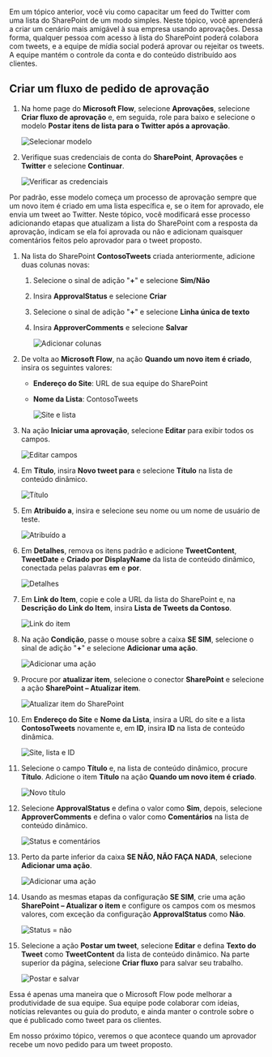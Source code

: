 Em um tópico anterior, você viu como capacitar um feed do Twitter com uma lista do SharePoint de um modo simples. Neste tópico, você aprenderá a criar um cenário mais amigável à sua empresa usando aprovações. Dessa forma, qualquer pessoa com acesso à lista do SharePoint poderá colabora com tweets, e a equipe de mídia social poderá aprovar ou rejeitar os tweets. A equipe mantém o controle da conta e do conteúdo distribuído aos clientes. 

## <a name="create-an-approval-request-flow"></a>Criar um fluxo de pedido de aprovação
1. Na home page do **Microsoft Flow**, selecione **Aprovações**, selecione **Criar fluxo de aprovação** e, em seguida, role para baixo e selecione o modelo **Postar itens de lista para o Twitter após a aprovação**. 
   
    ![Selecionar modelo](./media/learning-approval-center/create-approval.png)
2. Verifique suas credenciais de conta do **SharePoint**, **Aprovações** e **Twitter** e selecione **Continuar**. 
   
    ![Verificar as credenciais](./media/learning-approval-center/verify-credentials.png)

Por padrão, esse modelo começa um processo de aprovação sempre que um novo item é criado em uma lista específica e, se o item for aprovado, ele envia um tweet ao Twitter. Neste tópico, você modificará esse processo adicionando etapas que atualizam a lista do SharePoint com a resposta da aprovação, indicam se ela foi aprovada ou não e adicionam quaisquer comentários feitos pelo aprovador para o tweet proposto. 

1. Na lista do SharePoint **ContosoTweets** criada anteriormente, adicione duas colunas novas:
   
   1. Selecione o sinal de adição "**+**" e selecione **Sim/Não**
   2. Insira **ApprovalStatus** e selecione **Criar**
   3. Selecione o sinal de adição "**+**" e selecione **Linha única de texto**
   4. Insira **ApproverComments** e selecione **Salvar**
      
      ![Adicionar colunas](./media/learning-approval-center/new-columns.png)
2. De volta ao **Microsoft Flow**, na ação **Quando um novo item é criado**, insira os seguintes valores:
   
   * **Endereço do Site**: URL de sua equipe do SharePoint
   * **Nome da Lista**: ContosoTweets
     
     ![Site e lista](./media/learning-approval-center/site-address.png)
3. Na ação **Iniciar uma aprovação**, selecione **Editar** para exibir todos os campos. 
   
    ![Editar campos](./media/learning-approval-center/edit-all-fields.png)
4. Em **Título**, insira **Novo tweet para** e selecione **Título** na lista de conteúdo dinâmico. 
   
    ![Título](./media/learning-approval-center/tweet-title.png)
5. Em **Atribuído a**, insira e selecione seu nome ou um nome de usuário de teste. 
   
    ![Atribuído a](./media/learning-approval-center/tweet-assigned-to.png)
6. Em **Detalhes**, remova os itens padrão e adicione **TweetContent**, **TweetDate** e **Criado por DisplayName** da lista de conteúdo dinâmico, conectada pelas palavras **em** e **por**. 
   
    ![Detalhes](./media/learning-approval-center/tweet-details.png)
7. Em **Link do Item**, copie e cole a URL da lista do SharePoint e, na **Descrição do Link do Item**, insira **Lista de Tweets da Contoso**. 
   
    ![Link do item](./media/learning-approval-center/tweet-item-link.png)
8. Na ação **Condição**, passe o mouse sobre a caixa **SE SIM**, selecione o sinal de adição "**+**" e selecione **Adicionar uma ação**. 
   
    ![Adicionar uma ação](./media/learning-approval-center/add-an-action.png)
9. Procure por **atualizar item**, selecione o conector **SharePoint** e selecione a ação **SharePoint – Atualizar item**.
   
    ![Atualizar item do SharePoint](./media/learning-approval-center/update-item.png)
10. Em **Endereço do Site** e **Nome da Lista**, insira a URL do site e a lista **ContosoTweets** novamente e, em **ID**, insira **ID**  na lista de conteúdo dinâmica. 
    
     ![Site, lista e ID](./media/learning-approval-center/address-list-id.png)
11. Selecione o campo **Título** e, na lista de conteúdo dinâmico, procure **Título**. Adicione o item **Título** na ação **Quando um novo item é criado**. 
    
     ![Novo título](./media/learning-approval-center/add-title.png)
12. Selecione **ApprovalStatus** e defina o valor como **Sim**, depois, selecione **ApproverComments** e defina o valor como **Comentários** na lista de conteúdo dinâmico. 
    
     ![Status e comentários](./media/learning-approval-center/approver-status.png)
13. Perto da parte inferior da caixa **SE NÃO, NÃO FAÇA NADA**, selecione **Adicionar uma ação**.
    
     ![Adicionar uma ação](./media/learning-approval-center/add-a-no-action.png)
14. Usando as mesmas etapas da configuração **SE SIM**, crie uma ação **SharePoint – Atualizar o item** e configure os campos com os mesmos valores, com exceção da configuração  **ApprovalStatus** como **Não**. 
    
     ![Status = não](./media/learning-approval-center/status-no.png)
15. Selecione a ação **Postar um tweet**, selecione **Editar** e defina **Texto do Tweet** como **TweetContent** da lista de conteúdo dinâmico.  Na parte superior da página, selecione **Criar fluxo** para salvar seu trabalho. 
    
     ![Postar e salvar](./media/learning-approval-center/post-tweet.png)

Essa é apenas uma maneira que o Microsoft Flow pode melhorar a produtividade de sua equipe. Sua equipe pode colaborar com ideias, notícias relevantes ou guia do produto, e ainda manter o controle sobre o que é publicado como tweet para os clientes.

Em nosso próximo tópico, veremos o que acontece quando um aprovador recebe um novo pedido para um tweet proposto. 

